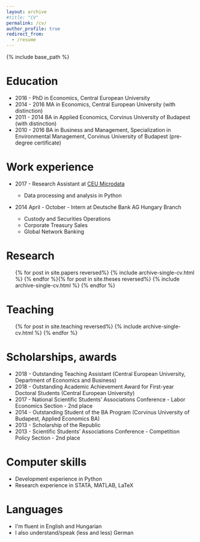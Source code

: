 ```yaml
---
layout: archive
#title: "CV"
permalink: /cv/
author_profile: true
redirect_from:
  - /resume
---
```


{% include base_path %}

Education
======
* 2016 -      PhD in Economics, Central European University
* 2014 - 2016 MA in Economics, Central European University (with distinction)
* 2011 - 2014 BA in Applied Economics, Corvinus University of Budapest (with distinction)
* 2010 - 2016 BA in Business and Management, Specialization in Environmental Management, Corvinus University of Budapest (pre-degree certificate)

Work experience
======
* 2017 - Research Assistant at [CEU Microdata](http://microdata.io)
  * Data processing and analysis in Python

* 2014 April - October - Intern at Deutsche Bank AG Hungary Branch
  * Custody and Securities Operations
  * Corporate Treasury Sales
  * Global Network Banking

Research
======
  <ul>{% for post in site.papers reversed%}
    {% include archive-single-cv.html %}
  {% endfor %}{% for post in site.theses reversed%}
    {% include archive-single-cv.html %}
  {% endfor %}</ul>

Teaching
======
  <ul>{% for post in site.teaching reversed%}
    {% include archive-single-cv.html %}
  {% endfor %}</ul>

Scholarships, awards
======
* 2018 - Outstanding Teaching Assistant (Central European University, Department of Economics and Business)
* 2018 - Outstanding Academic Achievement Award for First-year Doctoral Students (Central European University)
* 2017 - National Scientific Students’ Associations Conference - Labor Economics Section - 2nd place
* 2014 - Outstanding Student of the BA Program (Corvinus University of Budapest, Applied Economics BA)
* 2013 - Scholarship of the Republic
* 2013 - Scientific Students’ Associations Conference - Competition Policy Section - 2nd place
  
Computer skills
======
* Development experience in Python
* Research experience in STATA, MATLAB, LaTeX

Languages
======
* I'm fluent in English and Hungarian
* I also understand/speak (less and less) German
